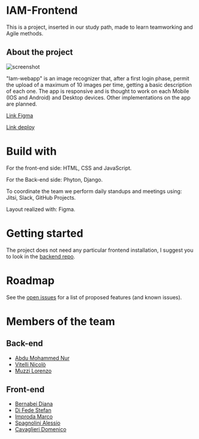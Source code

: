 # IAM-Frontend
This is a project, inserted in our study path, made to learn teamworking and Agile methods.
## About the project
![screenshot](https://pedantic-newton-615678.netlify.app/assets/img/screenshot.png)

"Iam-webapp" is an image recognizer that, after a first login phase, permit the upload of a maximum of 10 images per time, getting a basic description of each one. The app is responsive and is thought to work on each Mobile (IOS and Android) and Desktop devices. Other implementations on the app are planned.

[Link Figma](https://www.figma.com/file/reIDfYOFzs9WdBIVKdGDXd/ui-team1)

[Link deploy](https://pedantic-newton-615678.netlify.app/)
# Build with
For the front-end side: HTML, CSS and JavaScript.

For the Back-end side: Phyton, Django.

To coordinate the team we perform daily standups and meetings using: Jitsi, Slack, GitHub Projects.

Layout realized with: Figma.

# Getting started
The project does not need any particular frontend installation, I suggest you to look in the [backend repo](https://github.com/team1-td/IAM-Backend).
# Roadmap
See the [open issues](https://github.com/team1-td/IAM-Frontend/issues) for a list of proposed features (and known issues).
# Members of the team
## Back-end
* [Abdu Mohammed Nur](https://github.com/amnur) 
* [Vitelli Nicolò](https://github.com/nicolovitelli)
* [Muzzi Lorenzo]()
## Front-end 
* [Bernabei Diana](https://github.com/dianaberna)
* [Di Fede Stefan](https://github.com/stefandhub)
* [Improda Marco](https://github.com/marcoimproda)
* [Spagnolini Alessio](https://github.com/Ishtraodd)
* [Cavaglieri Domenico](https://github.com/DomenicoMassimoCavaglieri)
